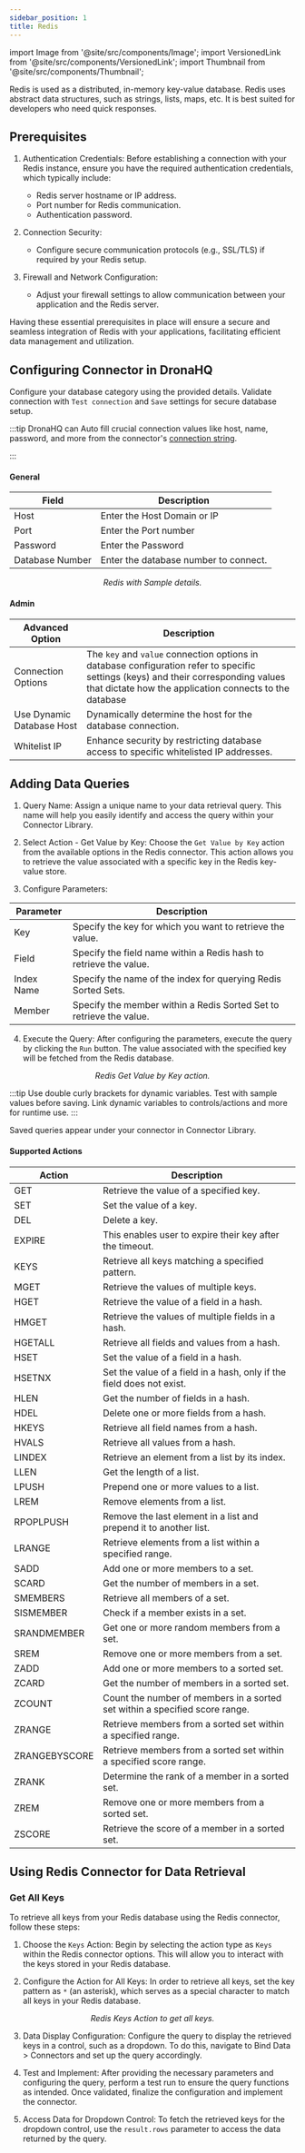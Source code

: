 ```yaml
---
sidebar_position: 1
title: Redis
---
```


import Image from '@site/src/components/Image'; import VersionedLink from '@site/src/components/VersionedLink'; import
Thumbnail from '@site/src/components/Thumbnail';

Redis is used as a distributed, in-memory key-value database. Redis uses abstract data structures, such as strings,
lists, maps, etc. It is best suited for developers who need quick responses.

## Prerequisites

1. Authentication Credentials: Before establishing a connection with your Redis instance, ensure you have the required
   authentication credentials, which typically include:

   - Redis server hostname or IP address.
   - Port number for Redis communication.
   - Authentication password.

2. Connection Security:

   - Configure secure communication protocols (e.g., SSL/TLS) if required by your Redis setup.

3. Firewall and Network Configuration:
   - Adjust your firewall settings to allow communication between your application and the Redis server.

Having these essential prerequisites in place will ensure a secure and seamless integration of Redis with your
applications, facilitating efficient data management and utilization.

## Configuring Connector in DronaHQ

Configure your database category using the provided details. Validate connection with `Test connection` and `Save`
settings for secure database setup.

:::tip 
DronaHQ can Auto fill crucial connection values like host, name, password, and more from the connector's
[connection string](https://stackexchange.github.io/StackExchange.Redis/Configuration).

:::

#### General

| Field           | Description                           |
| --------------- | ------------------------------------- |
| Host            | Enter the Host Domain or IP           |
| Port            | Enter the Port number                 |
| Password        | Enter the Password                    |
| Database Number | Enter the database number to connect. |

<figure>
  <Thumbnail src="/img/reference/connectors/redis/details.png" alt="Redis with Sample details." />
  <figcaption align = "center"><i>Redis with Sample details.</i></figcaption>
</figure>

#### Admin

| Advanced Option                                                                                    | Description                                                                                                                                                                                   |
| -------------------------------------------------------------------------------------------------- | --------------------------------------------------------------------------------------------------------------------------------------------------------------------------------------------- |
| Connection Options                                                                                 | The `key` and `value` connection options in database configuration refer to specific settings (keys) and their corresponding values that dictate how the application connects to the database |
| Use Dynamic Database Host                                                                          | Dynamically determine the host for the database connection.                                                                                                                                   |
| <VersionedLink to = "/datasource-concepts/whitelisting-dronahq-ip/"> Whitelist IP </VersionedLink> | Enhance security by restricting database access to specific whitelisted IP addresses.                                                                                                         |

## Adding Data Queries

1. Query Name: Assign a unique name to your data retrieval query. This name will help you easily identify and access the
   query within your Connector Library.

2. Select Action - Get Value by Key: Choose the `Get Value by Key` action from the available options in the Redis
   connector. This action allows you to retrieve the value associated with a specific key in the Redis key-value store.

3. Configure Parameters:

| Parameter  | Description                                                         |
| ---------- | ------------------------------------------------------------------- |
| Key        | Specify the key for which you want to retrieve the value.           |
| Field      | Specify the field name within a Redis hash to retrieve the value.   |
| Index Name | Specify the name of the index for querying Redis Sorted Sets.       |
| Member     | Specify the member within a Redis Sorted Set to retrieve the value. |

4. Execute the Query: After configuring the parameters, execute the query by clicking the `Run` button. The value
   associated with the specified key will be fetched from the Redis database.

<figure>
      <Thumbnail src="/img/reference/connectors/redis/get.jpeg" alt="Redis Get Value by Key action." />
      <figcaption align = "center"><i>Redis Get Value by Key action.</i></figcaption>
</figure>

:::tip 
Use double curly brackets for dynamic variables. Test with sample values before saving. Link dynamic variables to
controls/actions and more for runtime use. 
:::

Saved queries appear under your connector in Connector Library.

#### Supported Actions

| Action        | Description                                                                 |
| ------------- | --------------------------------------------------------------------------- |
| GET           | Retrieve the value of a specified key.                                      |
| SET           | Set the value of a key.                                                     |
| DEL           | Delete a key.                                                               |
|EXPIRE         | This enables user to expire their key after the timeout.|
| KEYS          | Retrieve all keys matching a specified pattern.                             |
| MGET          | Retrieve the values of multiple keys.                                       |
| HGET          | Retrieve the value of a field in a hash.                                    |
| HMGET         | Retrieve the values of multiple fields in a hash.                           |
| HGETALL       | Retrieve all fields and values from a hash.                                 |
| HSET          | Set the value of a field in a hash.                                         |
| HSETNX        | Set the value of a field in a hash, only if the field does not exist.       |
| HLEN          | Get the number of fields in a hash.                                         |
| HDEL          | Delete one or more fields from a hash.                                      |
| HKEYS         | Retrieve all field names from a hash.                                       |
| HVALS         | Retrieve all values from a hash.                                            |
| LINDEX        | Retrieve an element from a list by its index.                               |
| LLEN          | Get the length of a list.                                                   |
| LPUSH         | Prepend one or more values to a list.                                       |
| LREM          | Remove elements from a list.                                                |
| RPOPLPUSH     | Remove the last element in a list and prepend it to another list.           |
| LRANGE        | Retrieve elements from a list within a specified range.                     |
| SADD          | Add one or more members to a set.                                           |
| SCARD         | Get the number of members in a set.                                         |
| SMEMBERS      | Retrieve all members of a set.                                              |
| SISMEMBER     | Check if a member exists in a set.                                          |
| SRANDMEMBER   | Get one or more random members from a set.                                  |
| SREM          | Remove one or more members from a set.                                      |
| ZADD          | Add one or more members to a sorted set.                                    |
| ZCARD         | Get the number of members in a sorted set.                                  |
| ZCOUNT        | Count the number of members in a sorted set within a specified score range. |
| ZRANGE        | Retrieve members from a sorted set within a specified range.                |
| ZRANGEBYSCORE | Retrieve members from a sorted set within a specified score range.          |
| ZRANK         | Determine the rank of a member in a sorted set.                             |
| ZREM          | Remove one or more members from a sorted set.                               |
| ZSCORE        | Retrieve the score of a member in a sorted set.                             |

## Using Redis Connector for Data Retrieval

### Get All Keys

To retrieve all keys from your Redis database using the Redis connector, follow these steps:

1. Choose the `Keys` Action: Begin by selecting the action type as `Keys` within the Redis connector options. This will
   allow you to interact with the keys stored in your Redis database.

2. Configure the Action for All Keys: In order to retrieve all keys, set the key pattern as `*` (an asterisk), which
   serves as a special character to match all keys in your Redis database.

<figure>
      <Thumbnail src="/img/reference/connectors/redis/getkey.jpeg" alt="Redis Keys Action to get all keys." />
      <figcaption align = "center"><i>Redis Keys Action to get all keys.</i></figcaption>
</figure>

3. Data Display Configuration: Configure the query to display the retrieved keys in a control, such as a dropdown. To do
   this, navigate to Bind Data > Connectors and set up the query accordingly.

4. Test and Implement: After providing the necessary parameters and configuring the query, perform a test run to ensure
   the query functions as intended. Once validated, finalize the configuration and implement the connector.

5. Access Data for Dropdown Control: To fetch the retrieved keys for the dropdown control, use the `result.rows`
   parameter to access the data returned by the query.
